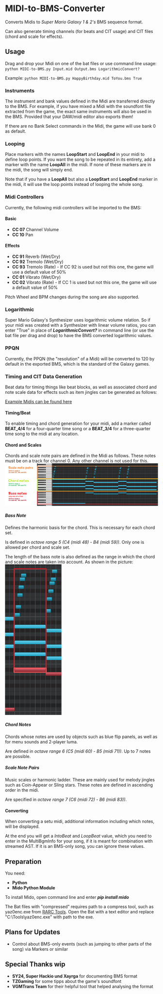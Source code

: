 # MIDI-to-BMS-Converter
Converts Midis to *Super Mario Galaxy 1 &amp; 2's* BMS sequence format.

Can also generate timing channels (for beats and CIT usage) and CIT files (chord and scale for effects).

## Usage
Drag and drop your Midi on one of the bat files or use command line usage:
`python MIDI-to-BMS.py Input.mid Output.bms LogarithmicConvert?`

Example: `python MIDI-to-BMS.py HappyBirthday.mid ToYou.bms True`
### Instruments
The instrument and bank values defined in the Midi are transferred directly to the BMS.
For example, if you have mixed a Midi with the soundfont file extracted from the game, the exact same instruments will also be used in the BMS.
Provided that your DAW/midi editor also exports them!

If there are no Bank Select commands in the Midi, the game will use bank 0 as default.
### Looping
Place markers with the names **LoopStart** and **LoopEnd** in your midi to define loop points.
If you want the song to be repeated in its entirety, add a marker with the name **LoopAll** in the midi.
If none of these markers are in the midi, the song will simply end.

Note that if you have a **LoopAll** but also a **LoopStart** and **LoopEnd** marker in the midi, it will use the loop points instead of looping the whole song.

### Midi Controllers
Currently, the following midi controllers will be imported to the BMS:

#### Basic
- **CC 07** Channel Volume
- **CC 10** Pan

#### Effects
- **CC 91** Reverb (Wet/Dry)
- **CC 92** Tremolo (Wet/Dry)
- **CC 93** Tremolo (Rate) - If CC 92 is used but not this one, the game will use a default value of 50%
- **CC 01** Vibrato (Wet/Dry)
- **CC 02** Vibrato (Rate) - If CC 1 is used but not this one, the game will use a default value of 50%

Pitch Wheel and BPM changes during the song are also supported.

### Logarithmic
Super Mario Galaxy's Synthesizer uses logarithmic volume relation. So if your midi was created with a Synthesizer with linear volume ratios, you can enter "True" in place of ***LogarithmicConvert?*** in command line (or use the bat file per drag and drop) to have the BMS converted logarithmic values.

### PPQN
Currently, the PPQN (the "resolution" of a Midi) will be converted to 120 by default in the exported BMS, which is the standard of the Galaxy games.

### Timing and CIT Data Generation
Beat data for timing things like beat blocks, as well as associated chord and note scale data for effects such as item jingles can be generated as follows:

[Example Midis can be found here]([https://github.com/SuperHackio/LaunchCamPlus](https://kuribo64.net/get.php?id=vAtG6DE5AoRxOOGp))

#### Timing/Beat
To enable timing and chord generation for your midi, add a marker called **BEAT_4/4** for a four-quarter time song or a **BEAT_3/4** for a three-quarter time song to the midi at any location.

#### Chord and Scales
Chords and scale note pairs are defined in the Midi as follows. These notes must be on a track for channel 0. Any other channel is not used for this.
![screenshot](CIT_Explain1.png)
##### Bass Note
Defines the harmonic basis for the chord. This is necessary for each chord set.

Is defined in *octave range 5 (C4 (midi 48) - B4 (midi 59))*. Only one is allowed per chord and scale set.

The length of the bass note is also defined as the range in which the chord and scale notes are taken into account. As shown in the picture:
![screenshot](CIT_Explain2.png)

##### Chord Notes
Chords whose notes are used by objects such as blue flip panels, as well as for menu sounds and 2-player luma.

Are defined in *octave range 6 (C5 (midi 60) - B5 (midi 71))*. Up to 7 notes are possible.

##### Scale Note Pairs
Music scales or harmonic ladder. These are mainly used for melody jingles such as Coin-Appear or Sling stars.
These notes are defined in ascending order in the midi.

Are specified in *octave range 7 (C6 (midi 72) - B6 (midi 83))*.

#### Converting
When converting a setu midi, additional information including which notes, will be displayed.

At the end you will get a *IntoBeat* and *LoopBeat* value, which you need to enter in the MultiBgmInfo for your song, if it is meant for combination with streamed AST. If it is an BMS-only song, you can ignore these values.


## Preparation
You need:
* **Python**
* **Mido Python Module**

To install Mido, open command line and enter ***pip install mido*** 

The Bat files with "compressed" requires path to a compress tool, such as yaz0enc.exe from [RARC Tools](https://kuribo64.net/get.php?id=5c98RKoV3uJdGBin). Open the Bat with a text editor and replace "C:\Tools\yaz0enc.exe" with path to the exe.

## Plans for Updates
* Control about BMS-only events (such as jumping to other parts of the song) via Markers or similar

## Special Thanks wip
* **SY24, Super Hackio und Xayrga** for documenting BMS format
* **TZGaming** for some tipps about the game's soundfont
* **VGMTrans Team** for their helpful tool that helped analysing the format

